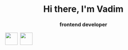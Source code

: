 <div id="header" align="center">
<h1>Hi there, I'm Vadim</h1>
<h3>frontend developer</h3>
</div>

<img src="https://cdn.jsdelivr.net/gh/devicons/devicon/icons/html5/html5-original-wordmark.svg" whidth="40" height="40"/>&nbsp;
<img src="https://cdn.jsdelivr.net/gh/devicons/devicon/icons/css3/css3-original-wordmark.svg" whidth="40" height="40" />&nbsp;
          
          

<!--
**Breit1/Breit1** is a ✨ _special_ ✨ repository because its `README.md` (this file) appears on your GitHub profile.

Here are some ideas to get you started:

- 🔭 I’m currently working on ...
- 🌱 I’m currently learning ...
- 👯 I’m looking to collaborate on ...
- 🤔 I’m looking for help with ...
- 💬 Ask me about ...
- 📫 How to reach me: ...
- 😄 Pronouns: ...
- ⚡ Fun fact: ...
-->
